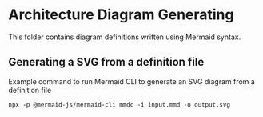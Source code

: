 # Architecture Diagram Generating

This folder contains diagram definitions written using Mermaid syntax.

## Generating a SVG from a definition file

Example command to run Mermaid CLI to generate an SVG diagram from a definition file

`npx -p @mermaid-js/mermaid-cli mmdc -i input.mmd -o output.svg`
